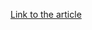 [Link to the article](https://thedfirreport.com/2020/11/12/cryptominers-exploiting-weblogic-rce-cve-2020-14882/)

